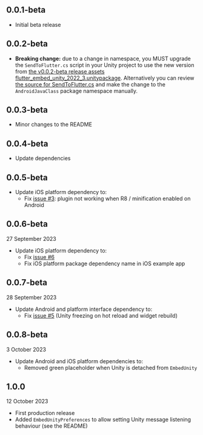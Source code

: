 ## 0.0.1-beta

* Initial beta release

## 0.0.2-beta

* **Breaking change:** due to a change in namespace, you MUST upgrade the `SendToFlutter.cs` script in your Unity project to use the new version from [the v0.0.2-beta release assets flutter_embed_unity_2022_3.unitypackage](https://github.com/learntoflutter/flutter_embed_unity/releases). Alternatively you can review [the source for SendToFlutter.cs](https://github.com/learntoflutter/flutter_embed_unity/blob/main/example_unity_2022_3_project/Assets/FlutterEmbed/SendToFlutter/SendToFlutter.cs) and make the change to the `AndroidJavaClass` package namespace manually.

## 0.0.3-beta

* Minor changes to the README

## 0.0.4-beta

* Update dependencies

## 0.0.5-beta

* Update iOS platform dependency to:
  * Fix [issue #3](https://github.com/learntoflutter/flutter_embed_unity/issues/3): plugin not working when R8 / minification enabled on Android

## 0.0.6-beta

27 September 2023

* Update iOS platform dependency to:
  * Fix [issue #6](https://github.com/learntoflutter/flutter_embed_unity/issues/6)
  * Fix iOS platform package dependency name in iOS example app

## 0.0.7-beta

28 September 2023

* Update Android and platform interface dependency to:
  * Fix [issue #5](https://github.com/learntoflutter/flutter_embed_unity/issues/5) (Unity freezing on hot reload and widget rebuild)

## 0.0.8-beta

3 October 2023

* Update Android and iOS platform dependencies to:
  * Removed green placeholder when Unity is detached from `EmbedUnity`

## 1.0.0

12 October 2023

* First production release
* Added `EmbedUnityPreferences` to allow setting Unity message listening behaviour (see the README)